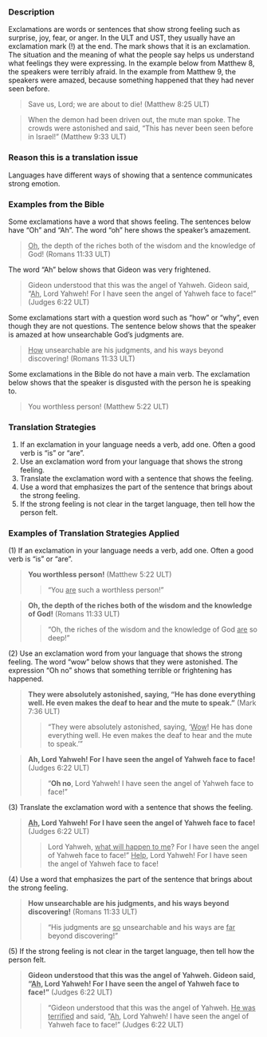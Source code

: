 
### Description

Exclamations are words or sentences that show strong feeling such as surprise, joy, fear, or anger. In the ULT and UST, they usually have an exclamation mark (!) at the end. The mark shows that it is an exclamation. The situation and the meaning of what the people say helps us understand what feelings they were expressing. In the example below from Matthew 8, the speakers were terribly afraid. In the example from Matthew 9, the speakers were amazed, because something happened that they had never seen before.

> Save us, Lord; we are about to die! (Matthew 8:25 ULT)


> When the demon had been driven out, the mute man spoke. The crowds were astonished and said, “This has never been seen before in Israel!”  (Matthew 9:33 ULT)

### Reason this is a translation issue

Languages have different ways of showing that a sentence communicates strong emotion.

### Examples from the Bible

Some exclamations have a word that shows feeling. The sentences below have “Oh” and “Ah”. The word “oh” here shows the speaker’s amazement.

> <u>Oh</u>, the depth of the riches both of the wisdom and the knowledge of God! (Romans 11:33 ULT)

The word “Ah” below shows that Gideon was very frightened.
> Gideon understood that this was the angel of Yahweh. Gideon said, “<u>Ah</u>, Lord Yahweh! For I have seen the angel of Yahweh face to face!” (Judges 6:22 ULT)

Some exclamations start with a question word such as “how” or “why”, even though they are not questions. The sentence below shows that the speaker is amazed at how unsearchable God’s judgments are.

> <u>How</u> unsearchable are his judgments, and his ways beyond discovering! (Romans 11:33 ULT)

Some exclamations in the Bible do not have a main verb. The exclamation below shows that the speaker is disgusted with the person he is speaking to.

> You worthless person! (Matthew 5:22 ULT)

### Translation Strategies

1. If an exclamation in your language needs a verb, add one. Often a good verb is “is” or “are”.
1. Use an exclamation word from your language that shows the strong feeling.
1. Translate the exclamation word with a sentence that shows the feeling.
1. Use a word that emphasizes the part of the sentence that brings about the strong feeling.
1. If the strong feeling is not clear in the target language, then tell how the person felt.

### Examples of Translation Strategies Applied

(1) If an exclamation in your language needs a verb, add one. Often a good verb is “is” or “are”.

> **You worthless person!** (Matthew 5:22 ULT)
>> “You <u>are</u> such a worthless person!”

> **Oh, the depth of the riches both of the wisdom and the knowledge of God!** (Romans 11:33 ULT)
>> “Oh, the riches of the wisdom and the knowledge of God <u>are</u> so deep!”

(2) Use an exclamation word from your language that shows the strong feeling. The word “wow” below shows that they were astonished. The expression “Oh no” shows that something terrible or frightening has happened.

> **They were absolutely astonished, saying, “He has done everything well. He even makes the deaf to hear and the mute to speak.”** (Mark 7:36 ULT)
>> “They were absolutely astonished, saying, ‘<u>Wow</u>! He has done everything well. He even makes the deaf to hear and the mute to speak.’”

> **Ah, Lord Yahweh! For I have seen the angel of Yahweh face to face!** (Judges 6:22 ULT)
>> “__Oh no__, Lord Yahweh! I have seen the angel of Yahweh face to face!”

(3) Translate the exclamation word with a sentence that shows the feeling.

> **<u>Ah</u>, Lord Yahweh! For I have seen the angel of Yahweh face to face!** (Judges 6:22 ULT)
>> Lord Yahweh, <u>what will happen to me</u>? For I have seen the angel of Yahweh face to face!”
>> <u>Help</u>, Lord Yahweh! For I have seen the angel of Yahweh face to face!

(4) Use a word that emphasizes the part of the sentence that brings about the strong feeling.

> **How unsearchable are his judgments, and his ways beyond discovering!** (Romans 11:33 ULT)
>> “His judgments are <u>so</u> unsearchable and his ways are <u>far</u> beyond discovering!”

(5) If the strong feeling is not clear in the target language, then tell how the person felt.

> **Gideon understood that this was the angel of Yahweh. Gideon said, “<u>Ah</u>, Lord Yahweh! For I have seen the angel of Yahweh face to face!”** (Judges 6:22 ULT)
>> “Gideon understood that this was the angel of Yahweh. <u>He was terrified</u> and said, “<u>Ah</u>, Lord Yahweh! I have seen the angel of Yahweh face to face!” (Judges 6:22 ULT)


